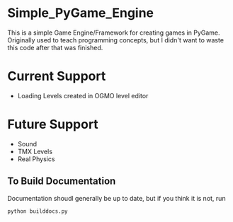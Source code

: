 # Simple_PyGame_Engine

This is a simple Game Engine/Framework for creating games in PyGame. Originally used to teach programming concepts, but I didn't want to waste this code after that was finished.


# Current Support
- Loading Levels created in OGMO level editor

# Future Support
- Sound
- TMX Levels
- Real Physics

## To Build Documentation
Documentation shoudl generally be up to date, but if you think it is not, run

``` python builddocs.py ```